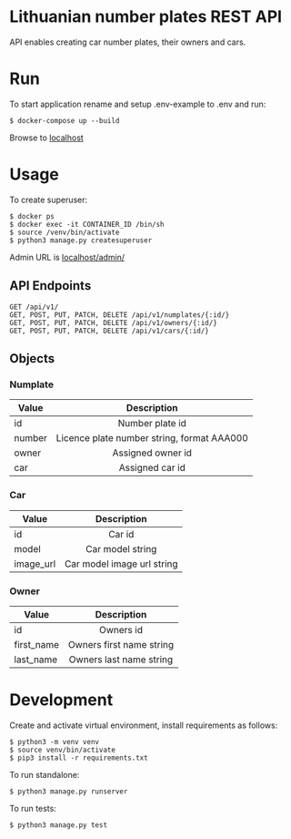 # Lithuanian number plates REST API

API enables creating car number plates, their owners and cars.

# Run

To start application rename and setup .env-example to .env and run:

    $ docker-compose up --build
    
Browse to [localhost](http://localhost)

# Usage

To create superuser:

    $ docker ps
    $ docker exec -it CONTAINER_ID /bin/sh
    $ source /venv/bin/activate
    $ python3 manage.py createsuperuser

Admin URL is [localhost/admin/](http://localhost/admin/)
    
## API Endpoints

    GET /api/v1/
    GET, POST, PUT, PATCH, DELETE /api/v1/numplates/{:id/}
    GET, POST, PUT, PATCH, DELETE /api/v1/owners/{:id/}
    GET, POST, PUT, PATCH, DELETE /api/v1/cars/{:id/}

## Objects

### Numplate

| Value  | Description                                |
| ------ |:------------------------------------------:|
| id     | Number plate id                            |
| number | Licence plate number string, format AAA000 |
| owner  | Assigned owner id                          |
| car    | Assigned car id                            |

### Car

| Value     | Description                |
| --------- |:--------------------------:|
| id        | Car id                     |
| model     | Car model string           |
| image_url | Car model image url string |

### Owner

| Value      | Description              |
| ---------- |:------------------------:|
| id         | Owners id                |
| first_name | Owners first name string |
| last_name  | Owners last name string  |

# Development

Create and activate virtual environment, install requirements as follows:

    $ python3 -m venv venv
    $ source venv/bin/activate
    $ pip3 install -r requirements.txt
    
To run standalone:

    $ python3 manage.py runserver

To run tests:

    $ python3 manage.py test
